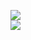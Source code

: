 [![](https://img.shields.io/badge/Made%20With-Github%20Spray-lightgrey.svg?style=for-the-badge&logo=github)](https://github.com/Annihil/github-spray#29390)  
[![](https://i.imgur.com/2DrTn0Z.gif)](https://github.com/Annihil/github-spray)